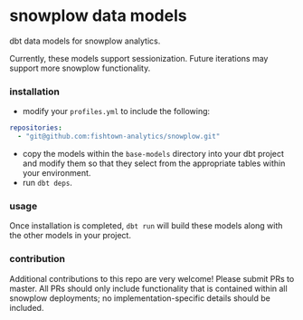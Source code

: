 # snowplow data models #

dbt data models for snowplow analytics.

Currently, these models support sessionization. Future iterations may support more snowplow functionality.


### installation ###

- modify your `profiles.yml` to include the following:
```YAML
repositories:
  - "git@github.com:fishtown-analytics/snowplow.git"
```

- copy the models within the `base-models` directory into your dbt project and modify them so that they select from the appropriate tables within your environment.
- run `dbt deps`.

### usage ###

Once installation is completed, `dbt run` will build these models along with the other models in your project.

### contribution ###

Additional contributions to this repo are very welcome! Please submit PRs to master. All PRs should only include functionality that is contained within all snowplow deployments; no implementation-specific details should be included.
